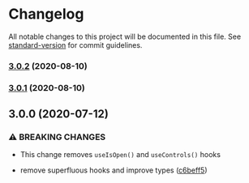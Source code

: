 # Changelog

All notable changes to this project will be documented in this file. See [standard-version](https://github.com/conventional-changelog/standard-version) for commit guidelines.

### [3.0.2](https://github.com/accessible-ui/modal/compare/v3.0.1...v3.0.2) (2020-08-10)

### [3.0.1](https://github.com/accessible-ui/modal/compare/v3.0.0...v3.0.1) (2020-08-10)

## 3.0.0 (2020-07-12)


### ⚠ BREAKING CHANGES

* This change removes `useIsOpen()` and `useControls()` hooks

* remove superfluous hooks and improve types ([c6beff5](https://github.com/accessible-ui/modal/commit/c6beff5c6aeedc1aeb3f1859edfbd59140ea581e))
